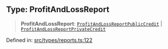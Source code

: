 
## Type: ProfitAndLossReport

> **ProfitAndLossReport**: [`ProfitAndLossReportPublicCredit`](#type-profitandlossreportpubliccredit) \| [`ProfitAndLossReportPrivateCredit`](#type-profitandlossreportprivatecredit)

Defined in: [src/types/reports.ts:122](https://github.com/centrifuge/sdk/blob/1e4b2916d77ce8c4f4eb61be819c3477c050b599/src/types/reports.ts#L122)
